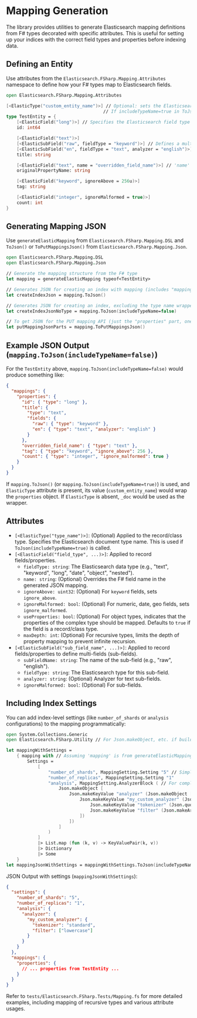 # Mapping Generation

The library provides utilities to generate Elasticsearch mapping definitions from F# types decorated with specific attributes. This is useful for setting up your indices with the correct field types and properties before indexing data.

## Defining an Entity

Use attributes from the `Elasticsearch.FSharp.Mapping.Attributes` namespace to define how your F# types map to Elasticsearch fields.

```fsharp
open Elasticsearch.FSharp.Mapping.Attributes

[<ElasticType("custom_entity_name")>] // Optional: sets the Elasticsearch type name.
                                     // If includeTypeName=true in ToJson, this is used. Otherwise, _doc or no type.
type TestEntity = {
    [<ElasticField("long")>] // Specifies the Elasticsearch field type
    id: int64

    [<ElasticField("text")>]
    [<ElasticSubField("raw", fieldType = "keyword")>] // Defines a multi-field for 'title'
    [<ElasticSubField("en", fieldType = "text", analyzer = "english")>]
    title: string

    [<ElasticField("text", name = "overridden_field_name")>] // 'name' overrides the F# property name in JSON
    originalPropertyName: string

    [<ElasticField("keyword", ignoreAbove = 256u)>]
    tag: string

    [<ElasticField("integer", ignoreMalformed = true)>]
    count: int
}
```

## Generating Mapping JSON

Use `generateElasticMapping` from `Elasticsearch.FSharp.Mapping.DSL` and `ToJson()` or `ToPutMappingsJson()` from `Elasticsearch.FSharp.Mapping.Json`.

```fsharp
open Elasticsearch.FSharp.Mapping.DSL
open Elasticsearch.FSharp.Mapping.Json

// Generate the mapping structure from the F# type
let mapping = generateElasticMapping typeof<TestEntity>

// Generates JSON for creating an index with mapping (includes "mappings" and type name wrapper by default)
let createIndexJson = mapping.ToJson()

// Generates JSON for creating an index, excluding the type name wrapper under "mappings"
let createIndexJsonNoType = mapping.ToJson(includeTypeName=false)

// To get JSON for the PUT mapping API (just the "properties" part, one string per top-level property)
let putMappingJsonParts = mapping.ToPutMappingsJson()
```

## Example JSON Output (`mapping.ToJson(includeTypeName=false)`)

For the `TestEntity` above, `mapping.ToJson(includeTypeName=false)` would produce something like:

```json
{
  "mappings": {
    "properties": {
      "id": { "type": "long" },
      "title": {
        "type": "text",
        "fields": {
          "raw": { "type": "keyword" },
          "en": { "type": "text", "analyzer": "english" }
        }
      },
      "overridden_field_name": { "type": "text" },
      "tag": { "type": "keyword", "ignore_above": 256 },
      "count": { "type": "integer", "ignore_malformed": true }
    }
  }
}
```
If `mapping.ToJson()` (or `mapping.ToJson(includeTypeName=true)`) is used, and `ElasticType` attribute is present, its value (`custom_entity_name`) would wrap the `properties` object. If `ElasticType` is absent, `_doc` would be used as the wrapper.

## Attributes

- `[<ElasticType("type_name")>]`: (Optional) Applied to the record/class type. Specifies the Elasticsearch document type name. This is used if `ToJson(includeTypeName=true)` is called.
- `[<ElasticField("field_type", ...)>]`: Applied to record fields/properties.
    - `fieldType: string`: The Elasticsearch data type (e.g., "text", "keyword", "long", "date", "object", "nested").
    - `name: string`: (Optional) Overrides the F# field name in the generated JSON mapping.
    - `ignoreAbove: uint32`: (Optional) For `keyword` fields, sets `ignore_above`.
    - `ignoreMalformed: bool`: (Optional) For numeric, date, geo fields, sets `ignore_malformed`.
    - `useProperties: bool`: (Optional) For object types, indicates that the properties of the complex type should be mapped. Defaults to `true` if the field is a record/class type.
    - `maxDepth: int`: (Optional) For recursive types, limits the depth of property mapping to prevent infinite recursion.
- `[<ElasticSubField("sub_field_name", ...)>]`: Applied to record fields/properties to define multi-fields (sub-fields).
    - `subFieldName: string`: The name of the sub-field (e.g., "raw", "english").
    - `fieldType: string`: The Elasticsearch type for this sub-field.
    - `analyzer: string`: (Optional) Analyzer for text sub-fields.
    - `ignoreMalformed: bool`: (Optional) For sub-fields.

## Including Index Settings

You can add index-level settings (like `number_of_shards` or `analysis` configurations) to the mapping programmatically:

```fsharp
open System.Collections.Generic
open Elasticsearch.FSharp.Utility // For Json.makeObject, etc. if building complex settings

let mappingWithSettings =
    { mapping with // Assuming 'mapping' is from generateElasticMapping
        Settings =
            [
                "number_of_shards", MappingSetting.Setting "5" // Simple string setting
                "number_of_replicas", MappingSetting.Setting "1"
                "analysis", MappingSetting.AnalyzerBlock ( // For complex JSON blocks like analyzers
                    Json.makeObject [
                        Json.makeKeyValue "analyzer" (Json.makeObject [
                            Json.makeKeyValue "my_custom_analyzer" (Json.makeObject [
                                Json.makeKeyValue "tokenizer" (Json.quoteString "standard")
                                Json.makeKeyValue "filter" (Json.makeArray [Json.quoteString "lowercase"])
                            ])
                        ])
                    ]
                )
            ]
            |> List.map (fun (k, v) -> KeyValuePair(k, v))
            |> Dictionary
            |> Some
    }
let mappingJsonWithSettings = mappingWithSettings.ToJson(includeTypeName=false)
```

JSON Output with settings (`mappingJsonWithSettings`):
```json
{
  "settings": {
    "number_of_shards": "5",
    "number_of_replicas": "1",
    "analysis": {
      "analyzer": {
        "my_custom_analyzer": {
          "tokenizer": "standard",
          "filter": ["lowercase"]
        }
      }
    }
  },
  "mappings": {
    "properties": {
      // ... properties from TestEntity ...
    }
  }
}
```

Refer to `tests/Elasticsearch.FSharp.Tests/Mapping.fs` for more detailed examples, including mapping of recursive types and various attribute usages.
